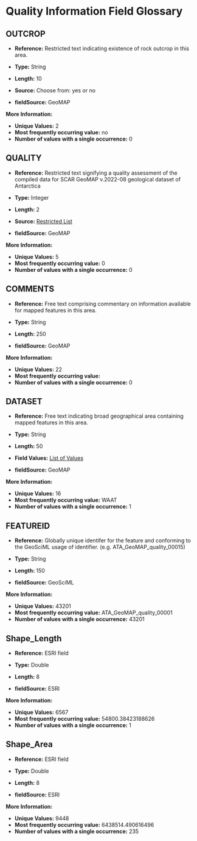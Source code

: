 



# Quality Information Field Glossary

## OUTCROP
  
+ **Reference:** Restricted text indicating existence of rock outcrop in this area.  
  
+ **Type:** String  
  
+ **Length:** 10  
  
+ **Source:** Choose from: yes or no  
  
+ **fieldSource:** GeoMAP  
  
**More Information:**  
  
+ **Unique Values:** 2  
+ **Most frequently occurring value:** no  
+ **Number of values with a single occurrence:** 0
## QUALITY
  
+ **Reference:** Restricted text signifying a quality assessment of the compiled data for SCAR GeoMAP v.2022-08 geological dataset of Antarctica  
  
+ **Type:** Integer  
  
+ **Length:** 2  
  
+ **Source:** [Restricted List](restricted_values.md)  
  
+ **fieldSource:** GeoMAP  
  
**More Information:**  
  
+ **Unique Values:** 5  
+ **Most frequently occurring value:** 0  
+ **Number of values with a single occurrence:** 0
## COMMENTS
  
+ **Reference:** Free text comprising commentary on information available for mapped features in this area.  
  
+ **Type:** String  
  
+ **Length:** 250  
  
+ **fieldSource:** GeoMAP  
  
**More Information:**  
  
+ **Unique Values:** 22  
+ **Most frequently occurring value:**   
+ **Number of values with a single occurrence:** 0
## DATASET
  
+ **Reference:** Free text indicating broad geographical area containing mapped features in this area.  
  
+ **Type:** String  
  
+ **Length:** 50  
  
+ **Field Values:** [List of Values](field_values/DATASET_values.md)  
  
+ **fieldSource:** GeoMAP  
  
**More Information:**  
  
+ **Unique Values:** 16  
+ **Most frequently occurring value:** WAAT  
+ **Number of values with a single occurrence:** 1
## FEATUREID
  
+ **Reference:** Globally unique identifer for the feature and conforming to the GeoSciML usage of identifier. (e.g. ATA_GeoMAP_quality_00015)  
  
+ **Type:** String  
  
+ **Length:** 150  
  
+ **fieldSource:** GeoSciML  
  
**More Information:**  
  
+ **Unique Values:** 43201  
+ **Most frequently occurring value:** ATA_GeoMAP_quality_00001  
+ **Number of values with a single occurrence:** 43201
## Shape_Length
  
+ **Reference:** ESRI field  
  
+ **Type:** Double  
  
+ **Length:** 8  
  
+ **fieldSource:** ESRI  
  
**More Information:**  
  
+ **Unique Values:** 6567  
+ **Most frequently occurring value:** 54800.38423188626  
+ **Number of values with a single occurrence:** 1
## Shape_Area
  
+ **Reference:** ESRI field  
  
+ **Type:** Double  
  
+ **Length:** 8  
  
+ **fieldSource:** ESRI  
  
**More Information:**  
  
+ **Unique Values:** 9448  
+ **Most frequently occurring value:** 6438514.490616496  
+ **Number of values with a single occurrence:** 235